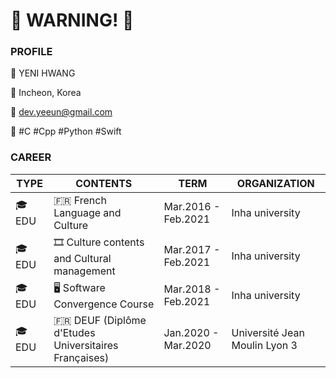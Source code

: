 # 🔰 WARNING! 🔰

### PROFILE

💙   YENI HWANG

📍   Incheon, Korea

💌   dev.yeeun@gmail.com

📕   #C  #Cpp  #Python  #Swift



### CAREER

TYPE | CONTENTS | TERM | ORGANIZATION
---- | ---- | ---- | ----
🎓 EDU | 🇫🇷 French Language and Culture | Mar.2016 - Feb.2021 | Inha university
🎓 EDU | 🎞 Culture contents and Cultural management | Mar.2017 - Feb.2021 | Inha university
🎓 EDU | 🖥 Software Convergence Course | Mar.2018 - Feb.2021 | Inha university
🎓 EDU | 🇫🇷 DEUF (Diplôme d'Etudes Universitaires Françaises) | Jan.2020 - Mar.2020 | Université Jean Moulin Lyon 3

